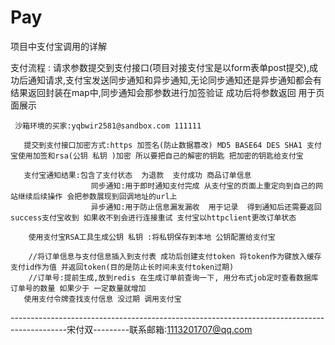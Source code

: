 # Pay
项目中支付宝调用的详解

支付流程 :
 请求参数提交到支付接口(项目对接支付宝是以form表单post提交),成功后通知请求,支付宝发送同步通知和异步通知,无论同步通知还是异步通知都会有结果返回封装在map中,同步通知会那参数进行加签验证 成功后将参数返回 用于页面展示
	 
	 沙箱环境的买家:yqbwir2581@sandbox.com 111111
	 
	   提交到支付接口加密方式:https 加签名(防止数据篡改) MD5 BASE64 DES SHA1 支付宝使用加签和rsa(公钥 私钥 )加密 所以要把自己的解密的钥匙 把加密的钥匙给支付宝
	   
	   支付宝通知结果:包含了支付状态  为退款  支付成功 商品订单信息
	                  同步通知:用于即时通知支付完成 从支付宝的页面上重定向到自己的网站继续后续操作 会把参数展现到回调地址的url上
	                  异步通知:用于防止信息漏发漏收  用于记录  得到通知后还需要返回success支付宝收到 如果收不到会进行连接重试 支付宝以httpclient更改订单状态    
	                  
	    使用支付宝RSA工具生成公钥 私钥 :将私钥保存到本地 公钥配置给支付宝
	    
	    //将订单信息与支付信息插入到支付表 成功后创建支付token 将token作为键放入缓存 支付id作为值 并返回token(目的是防止长时间未支付token过期)
	    //订单号:提前生成,放到redis 在生成订单前查询一下, 用分布式job定时查看数据库订单号的数量 如果少于 一定数量就增加
       使用支付令牌查找支付信息 没过期 调用支付宝
  
  
  
--------------------------------------------------------------------------------------------宋付双---------联系邮箱:1113201707@qq.com
